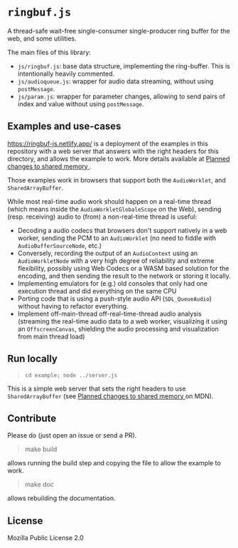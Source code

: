 # `ringbuf.js`

A thread-safe wait-free single-consumer single-producer ring buffer for the web,
and some utilities.

The main files of this library:

- `js/ringbuf.js`: base data structure, implementing the ring-buffer. This is
  intentionally heavily commented.
- `js/audioqueue.js`: wrapper for audio data streaming, without using
  `postMessage`.
- `js/param.js`: wrapper for parameter changes, allowing to send pairs of index
  and value without using `postMessage`.

## Examples and use-cases

<https://ringbuf-js.netlify.app/> is a deployment of the examples in this
repository with a web server that answers with the right headers for this
directory, and allows the example to work. More details available at [Planned
changes to shared memory
](https://developer.mozilla.org/en-US/docs/Web/JavaScript/Reference/Global_Objects/SharedArrayBuffer/Planned_changes).

Those examples work in browsers that support both the `AudioWorklet`, and
`SharedArrayBuffer`.

While most real-time audio work should happen on a real-time thread (which means
inside the `AudioWorkletGlobaleScope` on the Web), sending (resp. receiving) audio
to (from) a non-real-time thread is useful:

- Decoding a audio codecs that browsers don't support natively in a web worker,
  sending the PCM to an `AudioWorklet` (no need to fiddle with
  `AudioBufferSourceNode`, etc.)
- Conversely, recording the output of an `AudioContext` using an
  `AudioWorkletNode` with a very high degree of reliability and extreme
  flexibility, possibly using Web Codecs or a WASM based solution for the
  encoding, and then sending the result to the network or storing it locally.
- Implementing emulators for (e.g.) old consoles that only had one execution
  thread and did everything on the same CPU
- Porting code that is using a push-style audio API (`SDL_QueueAudio`) without
  having to refactor everything.
- Implement off-main-thread off-real-time-thread audio analysis (streaming the
  real-time audio data to a web worker, visualizing it using an
  `OffscreenCanvas`, shielding the audio processing and visualization from main
  thread load)

## Run locally

> `cd example; node ../server.js`

This is a simple web server that sets the right headers to use
`SharedArrayBuffer` (see [Planned changes to shared memory
](https://developer.mozilla.org/en-US/docs/Web/JavaScript/Reference/Global_Objects/SharedArrayBuffer/Planned_changes)
on MDN).

## Contribute

Please do (just open an issue or send a PR).

> make build

allows running the build step and copying the file to allow the example to work.

> make doc

allows rebuilding the documentation.

## License

Mozilla Public License 2.0
